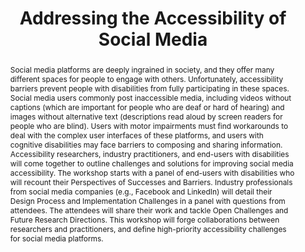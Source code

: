 ---
layout: publication
title: "Addressing the Accessibility of Social Media"
authors: Cole Gleason, Patrick Carrington, Lydia B Chilton, Benjamin M Gorman, Hernisa Kacorri, Andrés Monroy-Hernández, Meredith Ringel Morris, Garreth W. Tigwell, Shaomei  Wu
year: 2019
link: "https://dl.acm.org/doi/10.1145/3311957.3359439"
abstract: Social media platforms are deeply ingrained in society, and they offer many different spaces for people to engage with others. Unfortunately, accessibility barriers prevent people with disabilities from fully participating in these spaces. Social media users commonly post inaccessible media, including videos without captions (which are important for people who are deaf or hard of hearing) and images without alternative text (descriptions read aloud by screen readers for people who are blind). Users with motor impairments must find workarounds to deal with the complex user interfaces of these platforms, and users with cognitive disabilities may face barriers to composing and sharing information. Accessibility researchers, industry practitioners, and end-users with disabilities will come together to outline challenges and solutions for improving social media accessibility. The workshop starts with a panel of end-users with disabilities who will recount their Perspectives of Successes and Barriers. Industry professionals from social media companies (e.g., Facebook and LinkedIn) will detail their Design Process and Implementation Challenges in a panel with questions from attendees. The attendees will share their work and tackle Open Challenges and Future Research Directions. This workshop will forge collaborations between researchers and practitioners, and define high-priority accessibility challenges for social media platforms.
---